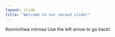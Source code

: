 ```yaml
---
layout: slide
title: "Welcome to our second slide!"
---
```

Konnichiwa minnaa
Use the left arrow to go back!

